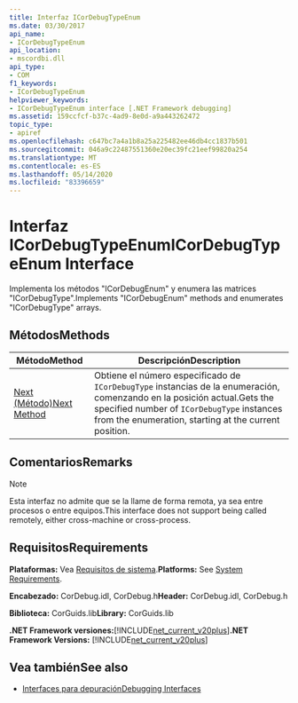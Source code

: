 ```yaml
---
title: Interfaz ICorDebugTypeEnum
ms.date: 03/30/2017
api_name:
- ICorDebugTypeEnum
api_location:
- mscordbi.dll
api_type:
- COM
f1_keywords:
- ICorDebugTypeEnum
helpviewer_keywords:
- ICorDebugTypeEnum interface [.NET Framework debugging]
ms.assetid: 159ccfcf-b37c-4ad9-8e0d-a9a443262472
topic_type:
- apiref
ms.openlocfilehash: c647bc7a4a1b8a25a225482ee46db4cc1837b501
ms.sourcegitcommit: 046a9c22487551360e20ec39fc21eef99820a254
ms.translationtype: MT
ms.contentlocale: es-ES
ms.lasthandoff: 05/14/2020
ms.locfileid: "83396659"
---
```

# <a name="icordebugtypeenum-interface"></a><span data-ttu-id="9ee5a-102">Interfaz ICorDebugTypeEnum</span><span class="sxs-lookup"><span data-stu-id="9ee5a-102">ICorDebugTypeEnum Interface</span></span>
<span data-ttu-id="9ee5a-103">Implementa los métodos "ICorDebugEnum" y enumera las matrices "ICorDebugType".</span><span class="sxs-lookup"><span data-stu-id="9ee5a-103">Implements "ICorDebugEnum" methods and enumerates "ICorDebugType" arrays.</span></span>  
  
## <a name="methods"></a><span data-ttu-id="9ee5a-104">Métodos</span><span class="sxs-lookup"><span data-stu-id="9ee5a-104">Methods</span></span>  
  
|<span data-ttu-id="9ee5a-105">Método</span><span class="sxs-lookup"><span data-stu-id="9ee5a-105">Method</span></span>|<span data-ttu-id="9ee5a-106">Descripción</span><span class="sxs-lookup"><span data-stu-id="9ee5a-106">Description</span></span>|  
|------------|-----------------|  
|[<span data-ttu-id="9ee5a-107">Next (Método)</span><span class="sxs-lookup"><span data-stu-id="9ee5a-107">Next Method</span></span>](icordebugtypeenum-next-method.md)|<span data-ttu-id="9ee5a-108">Obtiene el número especificado de `ICorDebugType` instancias de la enumeración, comenzando en la posición actual.</span><span class="sxs-lookup"><span data-stu-id="9ee5a-108">Gets the specified number of `ICorDebugType` instances from the enumeration, starting at the current position.</span></span>|  
  
## <a name="remarks"></a><span data-ttu-id="9ee5a-109">Comentarios</span><span class="sxs-lookup"><span data-stu-id="9ee5a-109">Remarks</span></span>  
  
> [!NOTE]
> <span data-ttu-id="9ee5a-110">Esta interfaz no admite que se la llame de forma remota, ya sea entre procesos o entre equipos.</span><span class="sxs-lookup"><span data-stu-id="9ee5a-110">This interface does not support being called remotely, either cross-machine or cross-process.</span></span>  
  
## <a name="requirements"></a><span data-ttu-id="9ee5a-111">Requisitos</span><span class="sxs-lookup"><span data-stu-id="9ee5a-111">Requirements</span></span>  
 <span data-ttu-id="9ee5a-112">**Plataformas:** Vea [Requisitos de sistema](../../get-started/system-requirements.md).</span><span class="sxs-lookup"><span data-stu-id="9ee5a-112">**Platforms:** See [System Requirements](../../get-started/system-requirements.md).</span></span>  
  
 <span data-ttu-id="9ee5a-113">**Encabezado:** CorDebug.idl, CorDebug.h</span><span class="sxs-lookup"><span data-stu-id="9ee5a-113">**Header:** CorDebug.idl, CorDebug.h</span></span>  
  
 <span data-ttu-id="9ee5a-114">**Biblioteca:** CorGuids.lib</span><span class="sxs-lookup"><span data-stu-id="9ee5a-114">**Library:** CorGuids.lib</span></span>  
  
 <span data-ttu-id="9ee5a-115">**.NET Framework versiones:**[!INCLUDE[net_current_v20plus](../../../../includes/net-current-v20plus-md.md)]</span><span class="sxs-lookup"><span data-stu-id="9ee5a-115">**.NET Framework Versions:** [!INCLUDE[net_current_v20plus](../../../../includes/net-current-v20plus-md.md)]</span></span>  
  
## <a name="see-also"></a><span data-ttu-id="9ee5a-116">Vea también</span><span class="sxs-lookup"><span data-stu-id="9ee5a-116">See also</span></span>

- [<span data-ttu-id="9ee5a-117">Interfaces para depuración</span><span class="sxs-lookup"><span data-stu-id="9ee5a-117">Debugging Interfaces</span></span>](debugging-interfaces.md)
